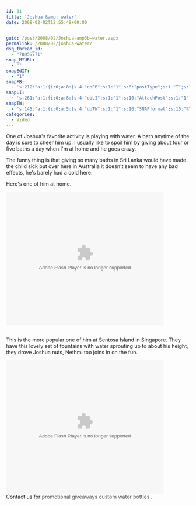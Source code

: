 ```yaml
---
id: 31
title: 'Joshua &amp; water'
date: 2008-02-02T12:55:48+00:00


guid: /post/2008/02/Joshua-amp3b-water.aspx
permalink: /2008/02/joshua-water/
dsq_thread_id:
  - "78959771"
snap_MYURL:
  - ""
snapEdIT:
  - "1"
snapFB:
  - 's:212:"a:1:{i:0;a:8:{s:4:"doFB";s:1:"1";s:8:"postType";s:1:"T";s:10:"AttachPost";s:1:"2";s:10:"SNAPformat";s:10:"%FULLTEXT%";s:9:"isAutoImg";s:1:"A";s:8:"imgToUse";s:0:"";s:9:"isAutoURL";s:1:"A";s:8:"urlToUse";s:0:"";}}";'
snapLI:
  - 's:261:"a:1:{i:0;a:8:{s:4:"doLI";s:1:"1";s:10:"AttachPost";s:1:"1";s:10:"SNAPformat";s:41:"New post has been published on %SITENAME%";s:11:"SNAPformatT";s:14:"{Blog} %TITLE%";s:9:"isAutoImg";s:1:"A";s:8:"imgToUse";s:0:"";s:9:"isAutoURL";s:1:"A";s:8:"urlToUse";s:0:"";}}";'
snapTW:
  - 's:145:"a:1:{i:0;a:5:{s:4:"doTW";s:1:"1";s:10:"SNAPformat";s:15:"%TITLE% - %URL%";s:8:"attchImg";s:1:"1";s:9:"isAutoImg";s:1:"A";s:8:"imgToUse";s:0:"";}}";'
categories:
  - Video
---
```

One of Joshua's favorite activity is playing with water. A bath anytime of the day is sure to cheer him up. I usually like to spoil him by giving about four or five baths a day when I'm at home and he goes crazy.

The funny thing is that giving so many baths in Sri Lanka would have made the child sick but over here in Australia it doesn't seem to have any bad effects, he's barely had a cold here.

Here's one of him at home. 
<div id="scid:5737277B-5D6D-4f48-ABFC-DD9C333F4C5D:3c96f95d-a3ba-42fd-9f5d-a54a1eb342bf" class="wlWriterSmartContent" style="display: inline; margin: 0px; padding: 0px;">
<div><embed src="http://images.video.msn.com/flash/soapbox1_1.swf" type="application/x-shockwave-flash" width="432" height="364"></embed></div>
</div>
&nbsp;

This is the more popular one of him at Sentosa Island in Singapore. They have this lovely set of fountains with water sprouting up to about his height, they drove Joshua nuts, Nethmi too joins in on the fun.
<div id="scid:5737277B-5D6D-4f48-ABFC-DD9C333F4C5D:cd7c7e9d-f3ff-4eed-9681-ccb4190f3ddb" class="wlWriterSmartContent" style="display: inline; margin: 0px; padding: 0px;">
<div><embed src="http://images.video.msn.com/flash/soapbox1_1.swf" type="application/x-shockwave-flash" width="432" height="364"></embed></div>
</div> 
Contact us for <a style="text-decoration: none" href="http://www.lovecustomwaterbottles.com/"><font color="#555555">promotional giveaways custom water bottles</font></a> .